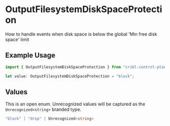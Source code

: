 # OutputFilesystemDiskSpaceProtection

How to handle events when disk space is below the global 'Min free disk space' limit

## Example Usage

```typescript
import { OutputFilesystemDiskSpaceProtection } from "cribl-control-plane/models/operations";

let value: OutputFilesystemDiskSpaceProtection = "block";
```

## Values

This is an open enum. Unrecognized values will be captured as the `Unrecognized<string>` branded type.

```typescript
"block" | "drop" | Unrecognized<string>
```